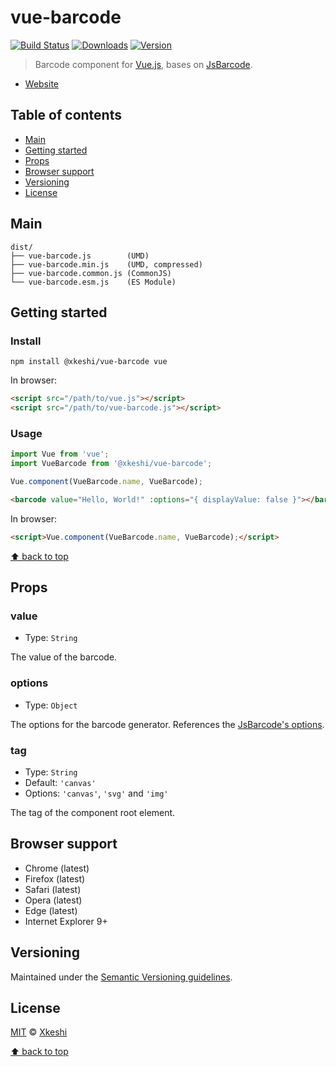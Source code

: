 # vue-barcode

[![Build Status](https://travis-ci.org/xkeshi/vue-barcode.svg)](https://travis-ci.org/xkeshi/vue-barcode) [![Downloads](https://img.shields.io/npm/dm/@xkeshi/vue-barcode.svg)](https://www.npmjs.com/package/@xkeshi/vue-barcode) [![Version](https://img.shields.io/npm/v/@xkeshi/vue-barcode.svg)](https://www.npmjs.com/package/@xkeshi/vue-barcode)

> Barcode component for [Vue.js](https://vuejs.org/), bases on [JsBarcode](https://github.com/lindell/JsBarcode).

- [Website](https://xkeshi.github.io/vue-barcode)

## Table of contents

- [Main](#main)
- [Getting started](#getting-started)
- [Props](#props)
- [Browser support](#browser-support)
- [Versioning](#versioning)
- [License](#license)

## Main

```text
dist/
├── vue-barcode.js        (UMD)
├── vue-barcode.min.js    (UMD, compressed)
├── vue-barcode.common.js (CommonJS)
└── vue-barcode.esm.js    (ES Module)
```

## Getting started

### Install

```shell
npm install @xkeshi/vue-barcode vue
```

In browser:

```html
<script src="/path/to/vue.js"></script>
<script src="/path/to/vue-barcode.js"></script>
```

### Usage

```js
import Vue from 'vue';
import VueBarcode from '@xkeshi/vue-barcode';

Vue.component(VueBarcode.name, VueBarcode);
```

```html
<barcode value="Hello, World!" :options="{ displayValue: false }"></barcode>
```

In browser:

```html
<script>Vue.component(VueBarcode.name, VueBarcode);</script>
```

[⬆ back to top](#table-of-contents)

## Props

### value

- Type: `String`

The value of the barcode.

### options

- Type: `Object`

The options for the barcode generator. References the [JsBarcode's options](https://github.com/lindell/JsBarcode#options).

### tag

- Type: `String`
- Default: `'canvas'`
- Options: `'canvas'`, `'svg'` and `'img'`

The tag of the component root element.

## Browser support

- Chrome (latest)
- Firefox (latest)
- Safari (latest)
- Opera (latest)
- Edge (latest)
- Internet Explorer 9+

## Versioning

Maintained under the [Semantic Versioning guidelines](http://semver.org/).

## License

[MIT](https://opensource.org/licenses/MIT) © [Xkeshi](http://xkeshi.com)

[⬆ back to top](#table-of-contents)
